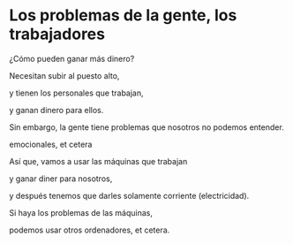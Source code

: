 # Los problemas de la gente, los trabajadores

¿Cómo pueden ganar más dinero?

Necesitan subir al puesto alto,

y tienen los personales que trabajan,

y ganan dinero para ellos.

Sin embargo, la gente tiene problemas que nosotros no podemos entender.

emocionales, et cetera

Así que, vamos a usar las máquinas que trabajan 

y ganar diner para nosotros,

y después tenemos que darles solamente corriente (electricidad).

Si haya los problemas de las máquinas,

podemos usar otros ordenadores, et cetera.






